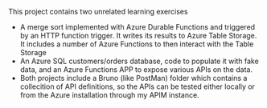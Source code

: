 This project contains two unrelated learning exercises
* A merge sort implemented with Azure Durable Functions and triggered by an HTTP function trigger. It writes its 
results to Azure Table Storage.  It includes a number of Azure Functions to then interact with the Table Storage
* An Azure SQL customers/orders database, code to populate it with fake data, and an Azure Functions APP to expose
various APIs on the data.
* Both projects include a Bruno (like PostMan) folder which contains a collecition of API definitions, so the APIs
can be tested either locally or from the Azure installation through my APIM instance.